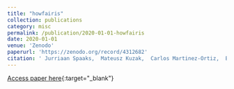 ```yaml
---
title: "howfairis"
collection: publications
category: misc
permalink: /publication/2020-01-01-howfairis
date: 2020-01-01
venue: 'Zenodo'
paperurl: 'https://zenodo.org/record/4312682'
citation: ' Jurriaan Spaaks,  Mateusz Kuzak,  Carlos Martinez-Ortiz,  Ben Werkhoven,  Edidiong Etuk,  Shyam Saladi,  Andrew Holding, &quot;howfairis.&quot; Zenodo, 2020.'
---
```

[Access paper here](https://zenodo.org/record/4312682){:target="_blank"}
